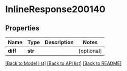 # InlineResponse200140

## Properties
Name | Type | Description | Notes
------------ | ------------- | ------------- | -------------
**diff** | **str** |  | [optional] 

[[Back to Model list]](../README.md#documentation-for-models) [[Back to API list]](../README.md#documentation-for-api-endpoints) [[Back to README]](../README.md)


